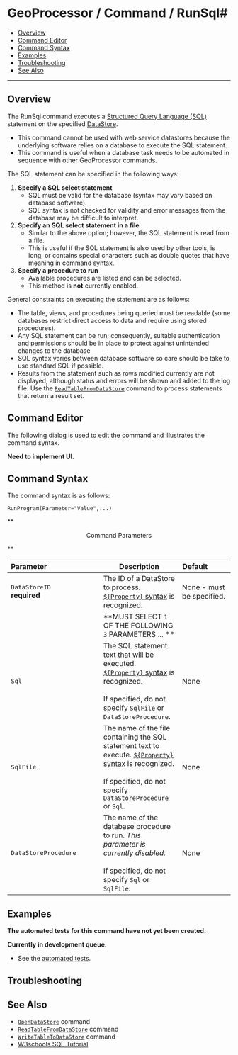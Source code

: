 # GeoProcessor / Command / RunSql#

*   [Overview](#overview)
*   [Command Editor](#command-editor)
*   [Command Syntax](#command-syntax)
*   [Examples](#examples)
*   [Troubleshooting](#troubleshooting)
*   [See Also](#see-also)

-------------------------

## Overview ##

The RunSql command executes a [Structured Query Language (SQL)](https://en.wikipedia.org/wiki/SQL)
statement on the specified [DataStore](../../introduction/introduction.md#datastore).

*   This command cannot be used with web service datastores because the underlying software relies on a database to execute the SQL statement. 
*   This command is useful when a database task needs to be automated in sequence with other GeoProcessor commands. 

The SQL statement can be specified in the following ways:

1.  **Specify a SQL select statement**
    *   SQL must be valid for the database (syntax may vary based on database software).
    *   SQL syntax is not checked for validity and error messages from the database
        may be difficult to interpret.
2.  **Specify an SQL select statement in a file**
    *   Similar to the above option; however, the SQL statement is read from a file. 
    *   This is useful if the SQL statement is also used by other tools, is long, or contains special characters such as
        double quotes that have meaning in command syntax.
3.  **Specify a procedure to run**
    *   Available procedures are listed and can be selected.
    *   This method is **not** currently enabled.

General constraints on executing the statement are as follows:

*   The table, views, and procedures being queried must be readable (some databases restrict direct access to data and require using stored procedures).
*   Any SQL statement can be run; consequently, suitable authentication and permissions should be in place to protect against unintended changes to the database
*   SQL syntax varies between database software so care should be take to use standard SQL if possible.
*   Results from the statement such as rows modified currently are not displayed, although status and errors will be shown and added to the log file. 
    Use the [`ReadTableFromDataStore`](../ReadTableFromDataStore/ReadTableFromDataStore.md) command to process statements that return a result set.

## Command Editor ##

The following dialog is used to edit the command and illustrates the command syntax.

**Need to implement UI.**

## Command Syntax ##

The command syntax is as follows:

```text
RunProgram(Parameter="Value",...)
```
**<p style="text-align: center;">
Command Parameters
</p>**

| **Parameter**&nbsp;&nbsp;&nbsp;&nbsp;&nbsp;&nbsp;&nbsp;&nbsp;&nbsp;&nbsp;&nbsp;&nbsp;&nbsp;&nbsp;&nbsp;&nbsp;&nbsp;&nbsp;&nbsp;&nbsp;&nbsp;&nbsp;&nbsp;&nbsp;&nbsp;&nbsp; | **Description** | **Default**&nbsp;&nbsp;&nbsp;&nbsp;&nbsp;&nbsp;&nbsp;&nbsp;&nbsp;&nbsp; |
| --------------|-----------------|----------------- |
| `DataStoreID`<br>**required** | The ID of a DataStore to process. [`${Property}` syntax](../../introduction/introduction.md#geoprocessor-properties-property) is recognized. | None - must be specified. |
||**MUST SELECT `1` OF THE FOLLOWING `3` PARAMETERS ... **||
| `Sql` | The SQL statement text that will be executed. [`${Property}` syntax](../../introduction/introduction.md#geoprocessor-properties-property) is recognized.<br><br>If specified, do not specify `SqlFile` or `DataStoreProcedure`.|None|
|`SqlFile`|The name of the file containing the SQL statement text to execute. [`${Property}` syntax](../../introduction/introduction.md#geoprocessor-properties-property) is recognized.<br><br>If specified, do not specify `DataStoreProcedure` or `Sql`.|None|
|`DataStoreProcedure`|The name of the database procedure to run. *This parameter is currently disabled.* <br><br>If specified, do not specify `Sql` or `SqlFile`.|None|

## Examples ##

**The automated tests for this command have not yet been created.**

**Currently in development queue.**

*   See the [automated tests](https://github.com/OpenWaterFoundation/owf-app-geoprocessor-python-test/tree/main/test/commands/RunSql).

## Troubleshooting ##

## See Also ##

*   [`OpenDataStore`](../OpenDataStore/OpenDataStore.md) command
*   [`ReadTableFromDataStore`](../ReadTableFromDataStore/ReadTableFromDataStore.md) command
*   [`WriteTableToDataStore`](../WriteTableToDataStore/WriteTableToDataStore.md) command
*   [W3schools SQL Tutorial](https://www.w3schools.com/sql/)
